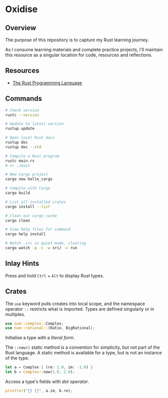# Oxidise

## Overview

The purpose of this repository is to capture my Rust learning journey.

As I consume learning materials and complete practice projects, I'll maintain this resource as a singular location for code, resources and reflections.

## Resources

- [The Rust Programming Language](https://doc.rust-lang.org/book/)

## Commands

```zsh
# Check version
rustc --version

# Update to latest version
rustup update

# Open local Rust docs
rustup doc
rustup doc --std

# Compile a Rust program
rustc main.rs
# => ./main

# New Cargo project
cargo new hello_cargo

# Compile with Cargo
cargo build

# List all installed crates
cargo install --list

# Clean out cargo cache
cargo clean

# View help files for command
cargo help install

# Watch .src in quiet mode, clearing
cargo watch -q -c -w src/ -x run
```

## Inlay Hints

Press and hold `Ctrl` + `Alt` to display Rust types.

## Crates

The `use` keyword pulls creates into local scope, and the namespace operator
`::` restricts what is imported. Types are defined singularly or in multiples.

```rust
use num::complex::Complex;
use num::rational::{Ratio, BigRational};
```

Initialise a type with a _literal form_.

The `::new()` static method is a convention for simplicity, but not part of the
Rust language. A static method is available for a type, but is not an instance
of the type.

```rust
let a = Complex { (re: 1.0, im: -1.0) }
let b = Complex::new(1.0, 2.0);
```

Access a type's fields with _dot operator_.

```rust
println!("{} {}", a.im, b.re);
```
